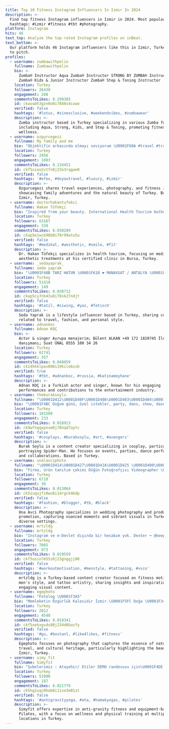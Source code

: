 ```yaml
---
title: Top 10 Fitness Instagram Influencers In Izmir In 2024
description: >-
  Find top fitness Instagram influencers in Izmir in 2024. Most popular
  hashtags: #izmir #fitness #tbt #photography.
platform: Instagram
hits: 46
text_top: Analyze the top-rated Instagram profiles on inBeat.
text_bottom: >-
  Our platform holds 46 Instagram influencers like this in Izmir, Turkey for you
  to pitch.
profiles:
  - username: zumbawithpelin
    fullname: Zumbawithpelin
    bio: >-
      Zumba®️ Instructor Aqua Zumba®️ Instructor STRONG BY ZUMBA®️ Instructor
      Zumba®️ Kids & Junior Instructor Zumba®️ Step & Toning Instructor
    location: Turkey
    followers: 26430
    engagement: 208
    commentsToLikes: 0.299385
    id: ckaoubh3gzn0o0i7848s4cuwo
    verified: false
    hashtags: '#lotus, #zinexclusive, #weekendvibes, #zumbawear'
    description: >-
      Zumba instructor based in Turkey specializing in various Zumba formats
      including Aqua, Strong, Kids, and Step & Toning, promoting fitness and
      wellness.
  - username: ozgurcegezi
    fullname: My family and me
    bio: "Objektifin arkasında olmayı seviyorum \U0001F60A #travel #traveller #gezi #gezgin #izmir #photography #nikon #d7000 #fitness #gym #doğa #animals #Galatasaray"
    location: Turkey
    followers: 2456
    engagement: 1083
    commentsToLikes: 0.134451
    id: ckf5xioo2vtfn0j23o3rqgae0
    verified: false
    hashtags: '#efes, #doyoutravel, #luxury, #izmir'
    description: >-
      Ozgurcegezi shares travel experiences, photography, and fitness insights,
      showcasing family adventures and the natural beauty of Turkey. Based in
      Izmir, Turkey.
  - username: doctorhakantufekci
    fullname: Hakan Tüfekçi
    bio: "Inspired from your beauty. International Health Tourism Authorization Certificated Clinic \U0001F4F2 +905550387869 \U0001F4CDBursa"
    location: Turkey
    followers: 63167
    engagement: 339
    commentsToLikes: 0.030209
    id: ckap5e1wcb98b0i78r99ato5u
    verified: false
    hashtags: '#medikal, #aesthetic, #smile, #fit'
    description: >-
      Dr. Hakan Tüfekçi specializes in health tourism, focusing on medical and
      aesthetic treatments at his certified clinic in Bursa, Turkey.
  - username: _sedayaprak_
    fullname: seda yaprak
    bio: "\U0001F48B TARZ HATUN \U0001F618 ❤ MANAVGAT / ANTALYA \U0001F467"
    location: Turkey
    followers: 51418
    engagement: 149
    commentsToLikes: 0.038712
    id: ckap5cy7nb43u0i78sk27ndjt
    verified: false
    hashtags: '#tatil, #siwing, #yaz, #fetisch'
    description: >-
      Seda Yaprak is a lifestyle influencer based in Turkey, sharing content
      related to travel, fashion, and personal style.
  - username: adnankoc
    fullname: Adnan KOÇ
    bio: >-
      Actor & singer Avrupa menajerim; Bülent ALKAN +49 172 1820745 İletişim
      danışmanı; Suat ÜNAL 0555 100 34 26
    location: Turkey
    followers: 62741
    engagement: 357
    commentsToLikes: 0.049059
    id: ck14hkklpas600i19kile6zvb
    verified: true
    hashtags: '#tbt, #adnankoc, #russia, #katinameyhane'
    description: >-
      Adnan KOÇ is a Turkish actor and singer, known for his engaging
      performances and contributions to the entertainment industry.
  - username: theburaksoylu
    fullname: "\U0001D412\U0001D40F\U0001D408\U0001D403\U0001D404\U0001D411-\U0001D40C\U0001D400\U0001D40D"
    bio: "\U0001F4BC Doğum günü, özel istekler, party, dans, show, davet, etkinlik, reklam ve işbirlikleri için DM\U0001F4E9 \U0001F53A YouTube ⤵️"
    location: Turkey
    followers: 101508
    engagement: 233
    commentsToLikes: 0.018913
    id: ck9wfnqqxpnvm0j78nqd7aytc
    verified: false
    hashtags: '#cosplays, #buraksoylu, #art, #avengers'
    description: >-
      Burak Soylu is a content creator specializing in cosplay, particularly in
      portraying Spider-Man. He focuses on events, parties, dance performances,
      and collaborations. Based in Turkey.
  - username: unalavciphoto
    fullname: "\U0001D414\U0001D427\U0001D41A\U0001D425 \U0001D400\U0001D42F\U0001D41C\U0001D422 \U0001D40F\U0001D421\U0001D428\U0001D42D\U0001D428\U0001D420\U0001D42B\U0001D41A\U0001D429\U0001D421\U0001D432"
    bio: "Firma, ürün tanıtım çekimi Düğün Fotoğrafçısı Videographer \U0001D422\U0001D425\U0001D41E\U0001D42D\U0001D422ş\U0001D422\U0001D426 \U0001D422ç\U0001D422\U0001D427 \U0001D403\U0001D40C \U0001F4E9"
    location: Turkey
    followers: 6719
    engagement: 36
    commentsToLikes: 0.013064
    id: ck5zsqujfz0wu0i14rgck46dp
    verified: false
    hashtags: '#fashion, #blogger, #tb, #black'
    description: >-
      Una Avci Photography specializes in wedding photography and product
      promotion, capturing nuanced moments and vibrant visuals in Turkey's
      diverse settings.
  - username: mrtzldg
    fullname: mrtzldg
    bio: "Instagram ve e-Devlet dışında bir hesabım yok. Dexter ➡️ @keeppuggin \U0001F4CDİzmir"
    location: Turkey
    followers: 7085
    engagement: 873
    commentsToLikes: 0.019559
    id: ckf5usin7m55z0j23gnggjj88
    verified: false
    hashtags: '#workoutmotivation, #menstyle, #tattooing, #vsco'
    description: >-
      mrtzldg is a Turkey-based content creator focused on fitness motivation,
      men's style, and tattoo artistry, sharing insights and inspiration through
      engaging visual content.
  - username: egephoto
    fullname: "Fotolog \U0001F3A5"
    bio: "Memleketin Özgürlük Kalesidir İzmir.\U0001F5FC Doğa \U0001F343 / Sanat \U0001F5BC / Atatürk \U0001F1F9\U0001F1F7 / Travel \U0001F68C Welcome to my life.\U0001F44B\U0001F3FC"
    location: Turkey
    followers: 2012
    engagement: 4548
    commentsToLikes: 0.019341
    id: ckf5xekxgvds80j234d6bazfy
    verified: false
    hashtags: '#gu, #bostanl, #like4likes, #fitness'
    description: >-
      Egephoto focuses on photography that captures the essence of nature, art,
      travel, and cultural heritage, particularly highlighting the beauty of
      İzmir, Turkey.
  - username: simy_fit
    fullname: Simyfit
    bio: "Şubelerimiz : Ataşehir/ Etiler DEMO randevusu için\U0001F4DE \U0001F973antigravity fitness/aletli pilates @simyfitpilatesyoga @tasarimmaskeler @toptanihtiyaclar"
    location: Turkey
    followers: 51000
    engagement: 187
    commentsToLikes: 0.021779
    id: ck5hg1uqc0hob0i11ve3m01zt
    verified: false
    hashtags: '#antigravityyoga, #ata, #hamakyogas, #pilates'
    description: >-
      Simyfit offers expertise in anti-gravity fitness and equipment-based
      Pilates, with a focus on wellness and physical training at multiple
      locations in Turkey.
---
```


